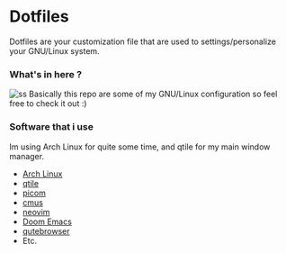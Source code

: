 # Dotfiles
Dotfiles are your customization file that are used to settings/personalize your GNU/Linux system.


### What's in here ?
![ss](https://user-images.githubusercontent.com/66425312/126868025-7be726ae-51e8-4205-99a2-f954d2f46653.png)
Basically this repo are some of my GNU/Linux configuration so feel free to check it out :)

### Software that i use
Im using Arch Linux for quite some time, and qtile for my main window manager.

- [Arch Linux](https://archlinux.org/download/)
- [qtile](https://github.com/qtile/qtile)
- [picom](https://github.com/tryone144/picom/tree/feature/dual_kawase)
- [cmus](https://github.com/cmus/cmus)
- [neovim](https://github.com/neovim/neovim)
- [Doom Emacs](https://github.com/hlissner/doom-emacs)
- [qutebrowser](https://github.com/qutebrowser/qutebrowser/)
- Etc.
